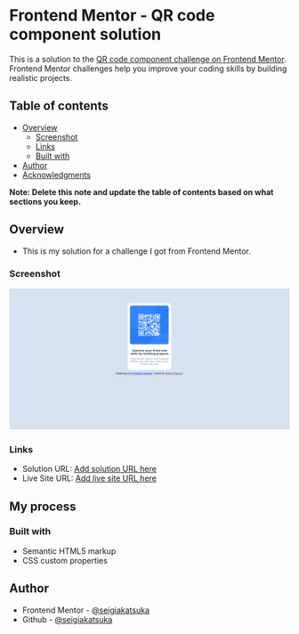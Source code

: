 # Frontend Mentor - QR code component solution

This is a solution to the [QR code component challenge on Frontend Mentor](https://www.frontendmentor.io/challenges/qr-code-component-iux_sIO_H). Frontend Mentor challenges help you improve your coding skills by building realistic projects.

## Table of contents

- [Overview](#overview)
  - [Screenshot](#screenshot)
  - [Links](#links)
  - [Built with](#built-with)
- [Author](#author)
- [Acknowledgments](#acknowledgments)

**Note: Delete this note and update the table of contents based on what sections you keep.**

## Overview

- This is my solution for a challenge I got from Frontend Mentor.

### Screenshot

![Desktop Solution](images/qr_code_solution.png)

### Links

- Solution URL: [Add solution URL here](https://github.com/seigiakatsuka/qr_code_challenge)
- Live Site URL: [Add live site URL here](https://seigiakatsuka.github.io/qr_code_challenge/)

## My process

### Built with

- Semantic HTML5 markup
- CSS custom properties

## Author

- Frontend Mentor - [@seigiakatsuka](https://www.frontendmentor.io/profile/seigiakatsuka)
- Github - [@seigiakatsuka](https://github.com/seigiakatsuka)

